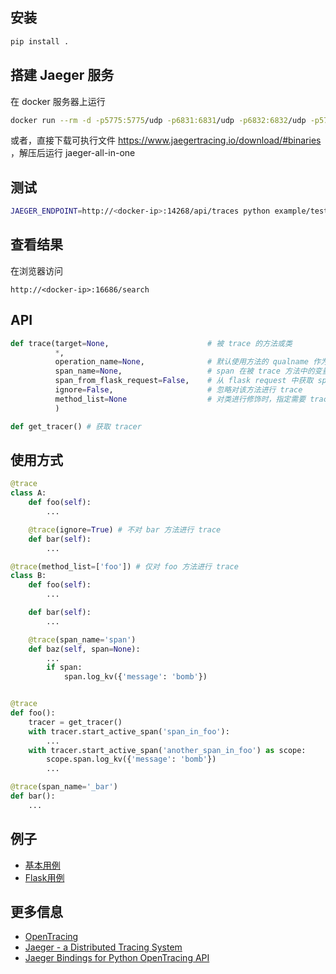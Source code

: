 ##  安装

```bash
pip install .
```

## 搭建 Jaeger 服务

在 docker 服务器上运行
```bash
docker run --rm -d -p5775:5775/udp -p6831:6831/udp -p6832:6832/udp -p5778:5778 -p16686:16686 -p14268:14268 -p9411:9411 jaegertracing/all-in-one:latest
```

或者，直接下载可执行文件 https://www.jaegertracing.io/download/#binaries 
，解压后运行 jaeger-all-in-one

## 测试
```bash
JAEGER_ENDPOINT=http://<docker-ip>:14268/api/traces python example/test.py 
```

## 查看结果
在浏览器访问
```text
http://<docker-ip>:16686/search
```

##  API
```python
def trace(target=None,                      # 被 trace 的方法或类
          *,
          operation_name=None,              # 默认使用方法的 qualname 作为 trace 结果中的 operation name，仅支持对方法进修饰
          span_name=None,                   # span 在被 trace 方法中的变量名
          span_from_flask_request=False,    # 从 flask request 中获取 span 相关信息
          ignore=False,                     # 忽略对该方法进行 trace
          method_list=None                  # 对类进行修饰时，指定需要 trace 的方法，默认对类中所有非 __ 开头的方法进行 trace
          )

def get_tracer() # 获取 tracer
```

## 使用方式
```python
@trace
class A:
    def foo(self):
        ...

    @trace(ignore=True) # 不对 bar 方法进行 trace
    def bar(self):
        ...

@trace(method_list=['foo']) # 仅对 foo 方法进行 trace
class B:
    def foo(self):
        ...

    def bar(self):
        ...

    @trace(span_name='span')
    def baz(self, span=None):
        ...
        if span:
            span.log_kv({'message': 'bomb'})


@trace
def foo():
    tracer = get_tracer()
    with tracer.start_active_span('span_in_foo'):
        ...
    with tracer.start_active_span('another_span_in_foo') as scope:
        scope.span.log_kv({'message': 'bomb'})
        ...

@trace(span_name='_bar')
def bar():
    ...

```

## 例子
- [基本用例](./example/test.py)
- [Flask用例](./example/flask_example.py)

## 更多信息

- [OpenTracing](https://opentracing.io/)
- [Jaeger - a Distributed Tracing System](https://github.com/jaegertracing/jaeger)
- [Jaeger Bindings for Python OpenTracing API](https://github.com/jaegertracing/jaeger-client-python)